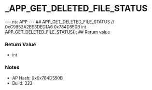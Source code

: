 # _APP_GET_DELETED_FILE_STATUS

--- ns: APP --- ## APP_GET_DELETED_FILE_STATUS  // 0xC9853A2BE3DED1A6 0x784D550B int APP_GET_DELETED_FILE_STATUS();   ## Return value

### Return Value
* int

### Notes
* AP Hash: 0x0x784D550B
* Build: 323

